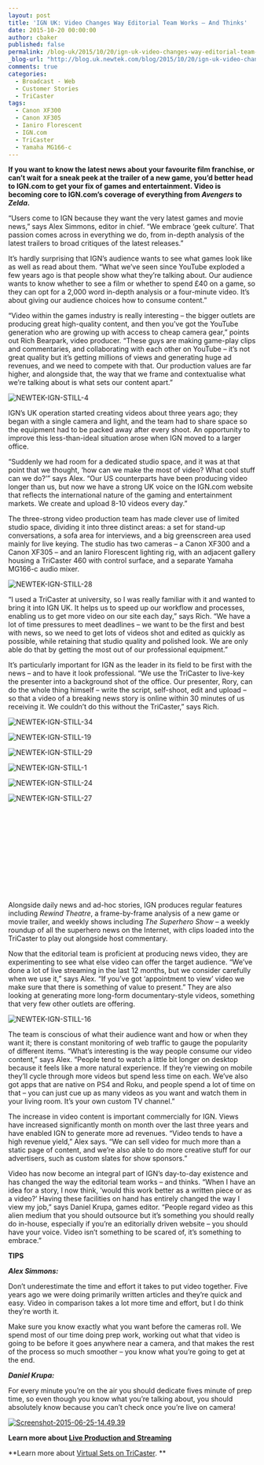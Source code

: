 ```yaml
---
layout: post
title: 'IGN UK: Video Changes Way Editorial Team Works — And Thinks'
date: 2015-10-20 00:00:00
author: cbaker
published: false
permalink: /blog-uk/2015/10/20/ign-uk-video-changes-way-editorial-team-works-and-thinks/
_blog-url: "http://blog.uk.newtek.com/blog/2015/10/20/ign-uk-video-changes-way-editorial-team-works-and-thinks/"
comments: true
categories:
  - Broadcast - Web
  - Customer Stories
  - TriCaster
tags:
  - Canon XF300
  - Canon XF305
  - Ianiro Florescent
  - IGN.com
  - TriCaster
  - Yamaha MG166-c
---
```

**If you want to know the latest news about your favourite film franchise, or can’t wait for a sneak peek at the trailer of a new game, you’d better head to IGN.com to get your fix of games and entertainment. Video is becoming core to IGN.com’s coverage of everything from *Avengers* to *Zelda*.**

“Users come to IGN because they want the very latest games and movie news,” says Alex Simmons, editor in chief. “We embrace ‘geek culture’. That passion comes across in everything we do, from in-depth analysis of the latest trailers to broad critiques of the latest releases.”

It’s hardly surprising that IGN’s audience wants to see what games look like as well as read about them. “What we’ve seen since YouTube exploded a few years ago is that people show what they’re talking about. Our audience wants to know whether to see a film or whether to spend £40 on a game, so they can opt for a 2,000 word in-depth analysis or a four-minute video. It’s about giving our audience choices how to consume content.”

“Video within the games industry is really interesting – the bigger outlets are producing great high-quality content, and then you’ve got the YouTube generation who are growing up with access to cheap camera gear,” points out Rich Bearpark, video producer. “These guys are making game-play clips and commentaries, and collaborating with each other on YouTube – it’s not great quality but it’s getting millions of views and generating huge ad revenues, and we need to compete with that. Our production values are far higher, and alongside that, the way that we frame and contextualise what we’re talking about is what sets our content apart.”

![NEWTEK-IGN-STILL-4](https://233b1d13b450eb6b33b4-ac2a33202ef9b63045cbb3afca178df8.ssl.cf1.rackcdn.com/2015/10/NEWTEK-IGN-STILL-4.jpg)

IGN’s UK operation started creating videos about three years ago; they began with a single camera and light, and the team had to share space so the equipment had to be packed away after every shoot. An opportunity to improve this less-than-ideal situation arose when IGN moved to a larger office.

“Suddenly we had room for a dedicated studio space, and it was at that point that we thought, ‘how can we make the most of video? What cool stuff can we do?’” says Alex. “Our US counterparts have been producing video longer than us, but now we have a strong UK voice on the IGN.com website that reflects the international nature of the gaming and entertainment markets. We create and upload 8-10 videos every day.”

The three-strong video production team has made clever use of limited studio space, dividing it into three distinct areas: a set for stand-up conversations, a sofa area for interviews, and a big greenscreen area used mainly for live keying. The studio has two cameras – a Canon XF300 and a Canon XF305 – and an Ianiro Florescent lighting rig, with an adjacent gallery housing a TriCaster 460 with control surface, and a separate Yamaha MG166-c audio mixer.

![NEWTEK-IGN-STILL-28](https://233b1d13b450eb6b33b4-ac2a33202ef9b63045cbb3afca178df8.ssl.cf1.rackcdn.com/2015/10/NEWTEK-IGN-STILL-28.jpg)

“I used a TriCaster at university, so I was really familiar with it and wanted to bring it into IGN UK. It helps us to speed up our workflow and processes, enabling us to get more video on our site each day,” says Rich. “We have a lot of time pressures to meet deadlines – we want to be the first and best with news, so we need to get lots of videos shot and edited as quickly as possible, while retaining that studio quality and polished look. We are only able do that by getting the most out of our professional equipment.”

It’s particularly important for IGN as the leader in its field to be first with the news – and to have it look professional. “We use the TriCaster to live-key the presenter into a background shot of the office. Our presenter, Rory, can do the whole thing himself – write the script, self-shoot, edit and upload – so that a video of a breaking news story is online within 30 minutes of us receiving it. We couldn’t do this without the TriCaster,” says Rich.

![NEWTEK-IGN-STILL-34](https://233b1d13b450eb6b33b4-ac2a33202ef9b63045cbb3afca178df8.ssl.cf1.rackcdn.com/2015/10/NEWTEK-IGN-STILL-34.jpg)

![NEWTEK-IGN-STILL-19](https://233b1d13b450eb6b33b4-ac2a33202ef9b63045cbb3afca178df8.ssl.cf1.rackcdn.com/2015/10/NEWTEK-IGN-STILL-19.jpg)

![NEWTEK-IGN-STILL-29](https://233b1d13b450eb6b33b4-ac2a33202ef9b63045cbb3afca178df8.ssl.cf1.rackcdn.com/2015/10/NEWTEK-IGN-STILL-29.jpg)

![NEWTEK-IGN-STILL-1](https://233b1d13b450eb6b33b4-ac2a33202ef9b63045cbb3afca178df8.ssl.cf1.rackcdn.com/2015/10/NEWTEK-IGN-STILL-1.jpg)

![NEWTEK-IGN-STILL-24](https://233b1d13b450eb6b33b4-ac2a33202ef9b63045cbb3afca178df8.ssl.cf1.rackcdn.com/2015/10/NEWTEK-IGN-STILL-24.jpg)

![NEWTEK-IGN-STILL-27](https://233b1d13b450eb6b33b4-ac2a33202ef9b63045cbb3afca178df8.ssl.cf1.rackcdn.com/2015/10/NEWTEK-IGN-STILL-27.jpg)

&nbsp;

&nbsp;

&nbsp;

&nbsp;

&nbsp;

&nbsp;

Alongside daily news and ad-hoc stories, IGN produces regular features including *Rewind Theatre*, a frame-by-frame analysis of a new game or movie trailer, and weekly shows including *The Superhero Show* – a weekly roundup of all the superhero news on the Internet, with clips loaded into the TriCaster to play out alongside host commentary.

Now that the editorial team is proficient at producing news video, they are experimenting to see what else video can offer the target audience. “We’ve done a lot of live streaming in the last 12 months, but we consider carefully when we use it,” says Alex. “If you’ve got ‘appointment to view’ video we make sure that there is something of value to present.” They are also looking at generating more long-form documentary-style videos, something that very few other outlets are offering.

![NEWTEK-IGN-STILL-16](https://233b1d13b450eb6b33b4-ac2a33202ef9b63045cbb3afca178df8.ssl.cf1.rackcdn.com/2015/10/NEWTEK-IGN-STILL-16.jpg)

The team is conscious of what their audience want and how or when they want it; there is constant monitoring of web traffic to gauge the popularity of different items. “What’s interesting is the way people consume our video content,” says Alex. “People tend to watch a little bit longer on desktop because it feels like a more natural experience. If they’re viewing on mobile they’ll cycle through more videos but spend less time on each. We’ve also got apps that are native on PS4 and Roku, and people spend a lot of time on that – you can just cue up as many videos as you want and watch them in your living room. It’s your own custom TV channel.”

The increase in video content is important commercially for IGN. Views have increased significantly month on month over the last three years and have enabled IGN to generate more ad revenues. “Video tends to have a high revenue yield,” Alex says. “We can sell video for much more than a static page of content, and we’re also able to do more creative stuff for our advertisers, such as custom slates for show sponsors.”

Video has now become an integral part of IGN’s day-to-day existence and has changed the way the editorial team works – and thinks. “When I have an idea for a story, I now think, ‘would this work better as a written piece or as a video?’ Having these facilities on hand has entirely changed the way I view my job,” says Daniel Krupa, games editor. “People regard video as this alien medium that you should outsource but it’s something you should really do in-house, especially if you’re an editorially driven website – you should have your voice. Video isn’t something to be scared of, it’s something to embrace.”

**TIPS**

***Alex Simmons:***

Don’t underestimate the time and effort it takes to put video together. Five years ago we were doing primarily written articles and they’re quick and easy. Video in comparison takes a lot more time and effort, but I do think they’re worth it.

Make sure you know exactly what you want before the cameras roll. We spend most of our time doing prep work, working out what that video is going to be before it goes anywhere near a camera, and that makes the rest of the process so much smoother – you know what you’re going to get at the end.

***Daniel Krupa:***

For every minute you’re on the air you should dedicate fives minute of prep time, so even though you know what you’re talking about, you should absolutely know because you can’t check once you’re live on camera!

<a href="http://new.tk/3b" target="_blank">![Screenshot-2015-06-25-14.49.39](https://233b1d13b450eb6b33b4-ac2a33202ef9b63045cbb3afca178df8.ssl.cf1.rackcdn.com/2015/10/Screenshot-2015-06-25-14.49.39.png)</a>

**Learn more about <a href="http://www.newtek.com/solutions/live-production-a-streaming.html" target="_blank">Live Production and Streaming</a>**

**Learn more about <a href="http://newtek.com/products/tricaster-mini/virtual-set-gallery.html" target="_blank">Virtual Sets on TriCaster</a>. **
